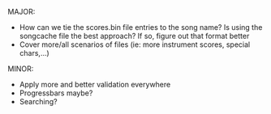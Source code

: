 MAJOR:
- How can we tie the scores.bin file entries to the song name? Is using the songcache file the best approach? If so, figure out that format better
- Cover more/all scenarios of files (ie: more instrument scores, special chars,...)


MINOR:
- Apply more and better validation everywhere
- Progressbars maybe?
- Searching?